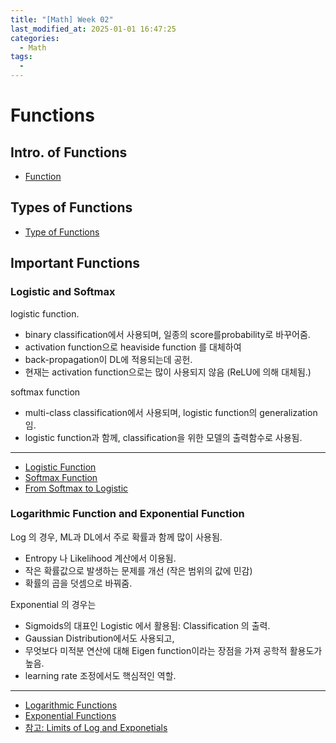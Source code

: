 ```yaml
---
title: "[Math] Week 02"
last_modified_at: 2025-01-01 16:47:25
categories:
  - Math
tags:
  - 
---
```


# Functions

## Intro. of Functions

* [Function](https://dsaint31.tistory.com/215)

## Types of Functions

* [Type of Functions](https://dsaint31.tistory.com/682)

## Important Functions

### Logistic and Softmax

logistic function.

* binary classification에서 사용되며, 일종의 score를probability로 바꾸어줌.
* activation function으로 heaviside function 를 대체하여 
* back-propagation이 DL에 적용되는데 공헌.
* 현재는 activation function으로는 많이 사용되지 않음 (ReLU에 의해 대체됨.) 

softmax function

* multi-class classification에서 사용되며, logistic function의 generalization임.
* logistic function과 함께, classification을 위한 모델의 출력함수로 사용됨.

---

* [Logistic Function](https://dsaint31.tistory.com/320)
* [Softmax Function](https://dsaint31.tistory.com/294)
* [From Softmax to Logistic](https://dsaint31.tistory.com/319)

### Logarithmic Function and Exponential Function

Log 의 경우, ML과 DL에서 주로 확률과 함께 많이 사용됨.

* Entropy 나 Likelihood 계산에서 이용됨.
* 작은 확률값으로 발생하는 문제를 개선 (작은 범위의 값에 민감)
* 확률의 곱을 덧셈으로 바꿔줌.

Exponential 의 경우는

* Sigmoids의 대표인 Logistic 에서 활용됨: Classification 의 출력.
* Gaussian Distribution에서도 사용되고,
* 무엇보다 미적분 연산에 대해 Eigen function이라는 장점을 가져 공학적 활용도가 높음.
* learning rate 조정에서도 핵심적인 역할.

---

* [Logarithmic Functions](https://dsaint31.tistory.com/578)
* [Exponential Functions](https://dsaint31.tistory.com/683)
* [참고: Limits of Log and Exponetials](https://dsaint31.tistory.com/692)